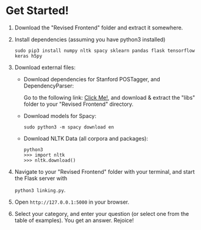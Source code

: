 # Get Started!

1. Download the "Revised Frontend" folder and extract it somewhere.

2. Install dependencies (assuming you have python3 installed)
  
    `sudo pip3 install numpy nltk spacy sklearn pandas flask tensorflow keras h5py`

3. Download external files:
   - Download dependencies for Stanford POSTagger, and DependencyParser:
   
     Go to the following link: [Click Me!](https://drive.google.com/drive/folders/1LAyDWhVjL7S6OxW-gXMJmW06YaUAohTc), and     download & extract the "libs" folder to your "Revised Frontend" directory.
   
   - Download models for Spacy:
   
     `sudo python3 -m spacy download en`
     
   - Download NLTK Data (all corpora and packages):
   
     ```
     python3
     >>> import nltk
     >>> nltk.download()
     ```
4. Navigate to your "Revised Frontend" folder with your terminal, and start the Flask server with 
   
   `python3 linking.py`.
 
5. Open `http://127.0.0.1:5000` in your browser. 

6. Select your category, and enter your question (or select one from the table of examples). You get an answer. Rejoice!
